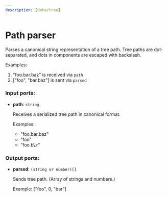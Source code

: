 ```yaml
---
description: [data/tree]
---
```


# Path parser

Parses a canonical string representation of a tree path. Tree paths are dot-separated, and dots in components are escaped with backslash.

Examples:
1. "foo.bar\.baz" is received via `path`
2. ["foo", "bar.baz"] is sent via `parsed`

### Input ports:

* __path__: ` string `

    Receives a serialized tree path in canonical format.
    
    Examples:
    * "foo.bar.baz"
    * "foo"
    * "foo.b\\.r"

### Output ports:

* __parsed__: ` (string or number)[] `

    Sends tree path. (Array of strings and numbers.)
    
    Example: ["foo", 0, "bar"]

